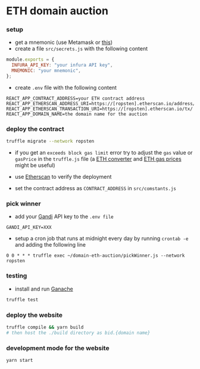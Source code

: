 # ETH domain auction

### setup
* get a mnemonic (use Metamask or [this](https://iancoleman.io/bip39/#english))
* create a file `src/secrets.js` with the following content

```javascript
module.exports = {
  INFURA_API_KEY: "your infura API key",
  MNEMONIC: "your mnemonic",
};
```

* create `.env` file with the following content
```
REACT_APP_CONTRACT_ADDRESS=your ETH contract address
REACT_APP_ETHERSCAN_ADDRESS_URI=https://[ropsten].etherscan.io/address/
REACT_APP_ETHERSCAN_TRANSACTION_URI=https://[ropsten].etherscan.io/tx/
REACT_APP_DOMAIN_NAME=the domain name for the auction
```

### deploy the contract

```bash
truffle migrate --network ropsten
```

* if you get an `exceeds block gas limit` error try to adjust the `gas` value or `gasPrice` in the `truffle.js` file (a [ETH converter](https://etherconverter.online/) and [ETH gas prices](https://www.ethgasstation.info/index.php) might be useful)

* use [Etherscan](https://ropsten.etherscan.io/) to verify the deployment

* set the contract address as `CONTRACT_ADDRESS` in `src/comstants.js`

### pick winner

* add your [Gandi](https://www.gandi.net/en) API key to the `.env file`
```
GANDI_API_KEY=XXX
```

* setup a cron job that runs at midnight every day by running `crontab -e` and adding the following line
```
0 0 * * * truffle exec ~/domain-eth-auction/pickWinner.js --network ropsten
```

### testing

* install and run [Ganache](http://truffleframework.com/ganache/)

```bash
truffle test
```

### deploy the website
```bash
truffle compile && yarn build
# then host the ./build directory as bid.{domain name}
```

### development mode for the website
```bash
yarn start
```


